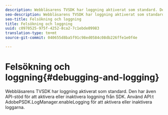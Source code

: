 ```yaml
---
description: Webbläsarens TVSDK har loggning aktiverat som standard. Den har även API-stöd för att aktivera eller inaktivera loggning från SDK. Använd API:t AdobePSDK.LogManager.enableLogging för att aktivera eller inaktivera loggarna.
seo-description: Webbläsarens TVSDK har loggning aktiverat som standard. Den har även API-stöd för att aktivera eller inaktivera loggning från SDK. Använd API:t AdobePSDK.LogManager.enableLogging för att aktivera eller inaktivera loggarna.
seo-title: Felsökning och loggning
title: Felsökning och loggning
uuid: c0970525-975f-4252-8ca2-7c1ebde09983
translation-type: tm+mt
source-git-commit: 040655d8ba5f91c98ed0584c08db226ffe1e0f4e

---
```



# Felsökning och loggning{#debugging-and-logging}

Webbläsarens TVSDK har loggning aktiverat som standard. Den har även API-stöd för att aktivera eller inaktivera loggning från SDK. Använd API:t AdobePSDK.LogManager.enableLogging för att aktivera eller inaktivera loggarna.

